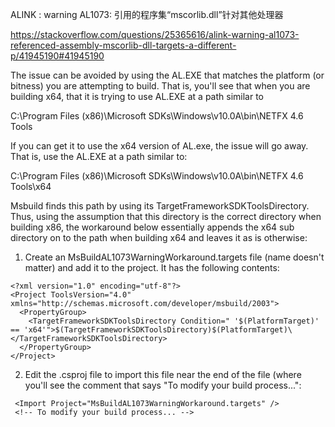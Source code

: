 
ALINK : warning AL1073: 引用的程序集“mscorlib.dll”针对其他处理器

https://stackoverflow.com/questions/25365616/alink-warning-al1073-referenced-assembly-mscorlib-dll-targets-a-different-p/41945190#41945190

The issue can be avoided by using the AL.EXE that matches the platform (or bitness) you are attempting to build. That is, you'll see that when you are building x64, that it is trying to use AL.EXE at a path similar to

C:\Program Files (x86)\Microsoft SDKs\Windows\v10.0A\bin\NETFX 4.6 Tools

If you can get it to use the x64 version of AL.exe, the issue will go away. That is, use the AL.EXE at a path similar to:

C:\Program Files (x86)\Microsoft SDKs\Windows\v10.0A\bin\NETFX 4.6 Tools\x64

Msbuild finds this path by using its TargetFrameworkSDKToolsDirectory. Thus, using the assumption that this directory is the correct directory when building x86, the workaround below essentially appends the x64 sub directory on to the path when building x64 and leaves it as is otherwise:

1. Create an MsBuildAL1073WarningWorkaround.targets file (name doesn't matter) and add it to the project. It has the following contents:
```
<?xml version="1.0" encoding="utf-8"?>
<Project ToolsVersion="4.0" xmlns="http://schemas.microsoft.com/developer/msbuild/2003">
  <PropertyGroup>
    <TargetFrameworkSDKToolsDirectory Condition=" '$(PlatformTarget)' == 'x64'">$(TargetFrameworkSDKToolsDirectory)$(PlatformTarget)\</TargetFrameworkSDKToolsDirectory>
  </PropertyGroup>
</Project>  
```
2. Edit the .csproj file to import this file near the end of the file (where you'll see the comment that says "To modify your build process...":

```
 <Import Project="MsBuildAL1073WarningWorkaround.targets" />
 <!-- To modify your build process... -->
```